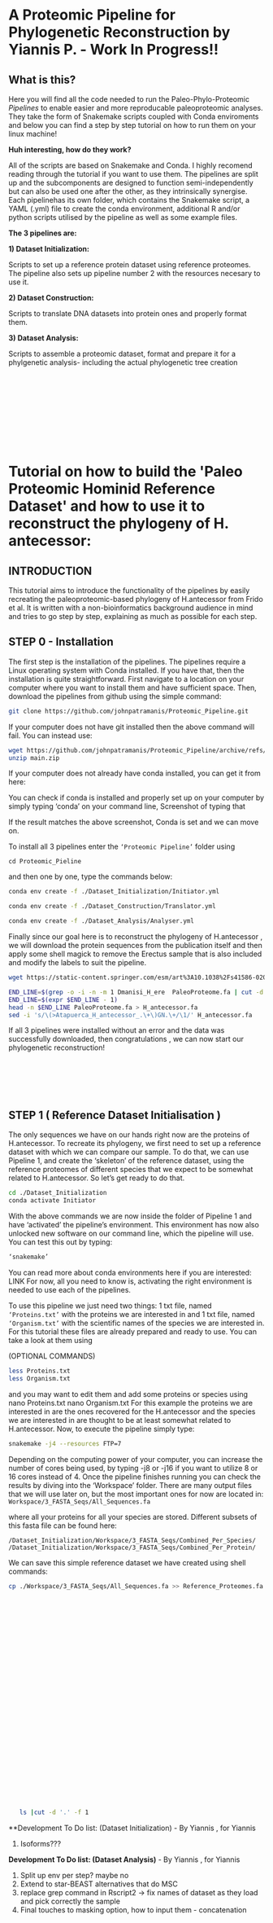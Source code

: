 # A Proteomic Pipeline for Phylogenetic Reconstruction by Yiannis P. - Work In Progress!!

## What is this?

Here you will find all the code needed to run the Paleo-Phylo-Proteomic *Pipelines* to enable easier and more reproducable paleoproteomic analyses.
They take the form of Snakemake scripts coupled with Conda enviroments and below you can find a step by step tutorial on how to run them on your linux machine!

**Huh interesting, how do they work?**

All of the scripts are based on Snakemake and Conda. I highly recomend reading through the tutorial if you want to use them. The pipelines are split up and the subcomponents are designed to function semi-independently but can also be used one after the other, as they intrinsically synergise. Each pipelinehas its own folder, which contains the Snakemake script, a YAML (.yml) file to create the conda environment, additional R and/or python scripts utilised by the pipeline as well as some example files.


**The 3 pipelines are:**

**1) Dataset Initialization:**

Scripts to set up a reference protein dataset using reference proteomes. The pipeline also sets up pipeline number 2 with the resources necesary to use it.

**2) Dataset Construction:**

   Scripts to translate DNA datasets into protein ones and properly format them.
   
**3) Dataset Analysis:**

   Scripts to assemble a proteomic dataset, format and prepare it for a phylgenetic analysis- including the actual phylogenetic tree creation
   
<br/><br/>
<br/><br/>
<br/><br/>
<br/><br/>

   
# Tutorial on how to build the 'Paleo Proteomic Hominid Reference Dataset' and how to use it to reconstruct the phylogeny of H. antecessor:
   
## INTRODUCTION

This tutorial aims to introduce the functionality of the pipelines by easily recreating the paleoproteomic-based phylogeny of H.antecessor from Frido et al. It is written with a non-bioinformatics background audience in mind and tries to go step by step, explaining as much as possible for each step. 

## STEP 0 - Installation

The first step is the installation of the pipelines. The pipelines require a Linux operating system with Conda installed. If you have that, then the installation is quite straightforward. First navigate to a location on your computer where you want to install them and have sufficient space. Then, download the pipelines from github using the simple command:

```bash
git clone https://github.com/johnpatramanis/Proteomic_Pipeline.git
```

If your computer does not have git installed then the above command will fail. You can instead use:

```bash
wget https://github.com/johnpatramanis/Proteomic_Pipeline/archive/refs/heads/main.zip
unzip main.zip
```

If your computer does not already have conda installed, you can get it from here:

You can check if conda is installed and properly set up on your computer by simply typing 
‘conda’ on your command line, 
Screenshot of typing that

If the result matches the above screenshot, Conda is set and we can move on.

To install all 3 pipelines enter the `‘Proteomic Pipeline’` folder using

```cd Proteomic_Pieline``` 

and then one by one, type the commands below:

```bash
conda env create -f ./Dataset_Initialization/Initiator.yml
```
```bash
conda env create -f ./Dataset_Construction/Translator.yml
```
```bash
conda env create -f ./Dataset_Analysis/Analyser.yml
```
Finally since our goal here is to reconstruct the phylogeny of H.antecessor , we will download the protein sequences from the publication itself and then apply some shell magick to remove the Erectus sample that is also included and modify the labels to suit the pipeline.

```bash
wget https://static-content.springer.com/esm/art%3A10.1038%2Fs41586-020-2153-8/MediaObjects/41586_2020_2153_MOESM4_ESM.txt -O PaleoProteome.fa
```
```bash
END_LINE=$(grep -o -i -n -m 1 Dmanisi_H_ere  PaleoProteome.fa | cut -d ':' -f 1)
END_LINE=$(expr $END_LINE - 1)
head -n $END_LINE PaleoProteome.fa > H_antecessor.fa
sed -i 's/\(>Atapuerca_H_antecessor_.\+\)GN.\+/\1/' H_antecessor.fa
```

If all 3 pipelines were installed without an error and the data was successfully downloaded, then congratulations , we can now start our phylogenetic reconstruction!



<br/><br/>
<br/><br/>










## STEP 1 ( Reference Dataset Initialisation )

The only sequences we have on our hands right now are the proteins of H.antecessor. To recreate its phylogeny, we first need to set up a reference dataset with which we can compare our sample. To do that, we can use Pipeline 1, and create the ‘skeleton’ of the reference dataset, using the reference proteomes of different species that we expect to be somewhat related to H.antecessor. So let’s get ready to do that.

```bash
cd ./Dataset_Initialization
conda activate Initiator
```

With the above commands we are now inside the folder of Pipeline 1 and have ‘activated’ the pipeline’s environment. This environment has now also unlocked new software on our command line, which the pipeline will use. You can test this out by typing:
```bash
‘snakemake’
```

You can read more about conda environments here if you are interested: LINK
For now, all you need to know is, activating the right environment is needed to use each of the pipelines.

To use this pipeline we just need two things:
1 txt file, named ```‘Proteins.txt’``` with the proteins we are interested in and
1 txt file, named ```‘Organism.txt’``` with the scientific names of the species we are interested in.
For this tutorial these files are already prepared and ready to use.
You can take a look at them using

(OPTIONAL COMMANDS)
```bash
less Proteins.txt
less Organism.txt
```

and you may want to edit them and add some proteins or species using
nano Proteins.txt
nano Organism.txt
For this example the proteins we are interested in are the ones recovered for the H.antecessor and the species we are interested in are thought to be at least somewhat related to H.antecessor. Now, to execute the pipeline simply type:

```bash
snakemake -j4 --resources FTP=7
```

Depending on the computing power of your computer, you can increase the number of cores being used, by typing -j8 or  -j16 if you want to utilize 8 or 16 cores instead of 4. 
Once the pipeline finishes running you can check the results by diving into the ‘Workspace’ folder. There are many output files that we will use later on, but the most important ones for now are located in:
```Workspace/3_FASTA_Seqs/All_Sequences.fa```

where all your proteins for all your species are stored.
Different subsets of this fasta file can be found here: 

```/Dataset_Initialization/Workspace/3_FASTA_Seqs/Combined_Per_Species/```
```/Dataset_Initialization/Workspace/3_FASTA_Seqs/Combined_Per_Protein/```

We can save this simple reference dataset we have created using shell commands:

```bash
cp ./Workspace/3_FASTA_Seqs/All_Sequences.fa >> Reference_Proteomes.fa
```  
   
   
   
   
<br/><br/>
<br/><br/>
<br/><br/>


<br/><br/>
<br/><br/>
<br/><br/>
<br/><br/>

   
<br/><br/>
<br/><br/>
<br/><br/>
<br/><br/>
   



```bash
   ls |cut -d '.' -f 1 
```

**Development To Do list: (Dataset Initialization) - By Yiannis , for Yiannis
   1) Isoforms???
 
   
  **Development To Do list: (Dataset Analysis)** - By Yiannis , for Yiannis
  1) Split up env per step? maybe no
  2) Extend to star-BEAST alternatives that do MSC
  3) replace grep command in Rscript2 -> fix names of dataset as they load and pick correctly the sample
  4) Final touches to masking option, how to input them - concatenation
